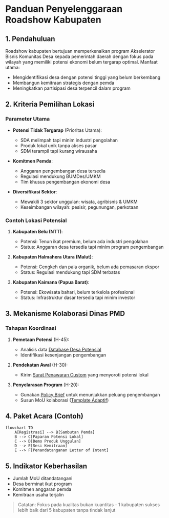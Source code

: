 # Panduan Penyelenggaraan Roadshow Kabupaten

## 1. Pendahuluan

Roadshow kabupaten bertujuan memperkenalkan program Akselerator Bisnis Komunitas Desa kepada pemerintah daerah dengan fokus pada wilayah yang memiliki potensi ekonomi belum tergarap optimal. Manfaat utama:

- Mengidentifikasi desa dengan potensi tinggi yang belum berkembang
- Membangun kemitraan strategis dengan pemda
- Meningkatkan partisipasi desa terpencil dalam program

## 2. Kriteria Pemilihan Lokasi

### Parameter Utama

- **Potensi Tidak Tergarap** (Prioritas Utama):
  - SDA melimpah tapi minim industri pengolahan
  - Produk lokal unik tanpa akses pasar
  - SDM terampil tapi kurang wirausaha
  
- **Komitmen Pemda**:
  - Anggaran pengembangan desa tersedia
  - Regulasi mendukung BUMDes/UMKM
  - Tim khusus pengembangan ekonomi desa

- **Diversifikasi Sektor**:
  - Mewakili 3 sektor unggulan: wisata, agribisnis & UMKM
  - Keseimbangan wilayah: pesisir, pegunungan, perkotaan

### Contoh Lokasi Potensial

1. **Kabupaten Belu (NTT)**:
   - Potensi: Tenun ikat premium, belum ada industri pengolahan
   - Status: Anggaran desa tersedia tapi minim program pengembangan

2. **Kabupaten Halmahera Utara (Malut)**:
   - Potensi: Cengkeh dan pala organik, belum ada pemasaran ekspor
   - Status: Regulasi mendukung tapi SDM terbatas

3. **Kabupaten Kaimana (Papua Barat)**:
   - Potensi: Ekowisata bahari, belum terkelola profesional
   - Status: Infrastruktur dasar tersedia tapi minim investor

## 3. Mekanisme Kolaborasi Dinas PMD

### Tahapan Koordinasi

1. **Pemetaan Potensi** (H-45):
   - Analisis data [Database Desa Potensial](82-database-desa-potensial.md)
   - Identifikasi kesenjangan pengembangan

2. **Pendekatan Awal** (H-30):
   - Kirim [Surat Penawaran Custom](34-surat-penawaran-pemerintah-kabupaten.md) yang menyoroti potensi lokal

3. **Penyelarasan Program** (H-20):
   - Gunakan [Policy Brief](65-policy-brief-pemerintah.md) untuk menunjukkan peluang pengembangan
   - Susun MoU kolaborasi ([Template Adaptif](22-mou-pemerintah-kabupaten.md))

## 4. Paket Acara (Contoh)

```mermaid
flowchart TD
    A[Registrasi] --> B[Sambutan Pemda]
    B --> C[Paparan Potensi Lokal]
    C --> D[Demo Produk Unggulan]
    D --> E[Sesi Kemitraan]
    E --> F[Penandatanganan Letter of Intent]
```

## 5. Indikator Keberhasilan

- Jumlah MoU ditandatangani
- Desa berminat ikut program
- Komitmen anggaran pemda
- Kemitraan usaha terjalin

> Catatan: Fokus pada kualitas bukan kuantitas - 1 kabupaten sukses lebih baik dari 5 kabupaten tanpa tindak lanjut
